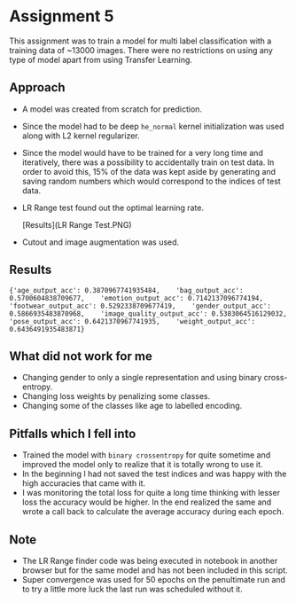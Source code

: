 # Assignment 5

This assignment was to train a model for multi label classification with a training data of ~13000 images. There were no restrictions on using any type of model apart from using Transfer Learning.

## Approach

- A model was created from scratch for prediction.

- Since the model had to be deep `he_normal` kernel initialization was used along with L2 kernel regularizer.

- Since the model would have to be trained for a very long time and iteratively, there was a possibility to accidentally train on test data. In order to avoid this, 15% of the data was kept aside by generating and saving random numbers which would correspond to the indices of test data.

- LR Range test found out the optimal learning rate.

  [Results](LR Range Test.PNG)

- Cutout and image augmentation was used.

## Results

`{'age_output_acc': 0.3870967741935484,   
'bag_output_acc': 0.5700604838709677,   
'emotion_output_acc': 0.7142137096774194,   
'footwear_output_acc': 0.5292338709677419,   
'gender_output_acc': 0.5866935483870968,   
'image_quality_output_acc': 0.5383064516129032,   
'pose_output_acc': 0.6421370967741935,   
'weight_output_acc': 0.6436491935483871}`

## What did not work for me

- Changing gender to only a single representation and using binary cross- entropy.
- Changing loss weights by penalizing some classes.
- Changing some of the classes like age to labelled encoding.

## Pitfalls which I fell into

- Trained the model with `binary crossentropy` for quite sometime and improved the model only to realize that it is totally wrong to use it.
- In the beginning I had not saved the test indices and was happy with the high accuracies that came with it.
- I was monitoring the total loss for quite a long time thinking with lesser loss the accuracy would be higher. In the end realized the same and wrote a call back to calculate the average accuracy during each epoch.

## Note

- The LR Range finder code was being executed in notebook in another browser but for the same model and has not been included in this script.
- Super convergence was used for 50 epochs on the penultimate run and to try a little more luck the last run was scheduled without it. 

